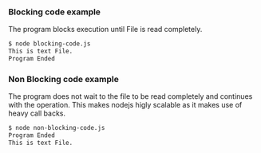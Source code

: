 ### Blocking code example

The program blocks execution until File is read completely.

```bash
$ node blocking-code.js
This is text File.
Program Ended
```

### Non Blocking code example

The program does not wait to the file to be read completely and continues with the
operation. This makes nodejs higly scalable as it makes use of heavy call backs.

```bash
$ node non-blocking-code.js 
Program Ended
This is text File.
```

